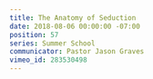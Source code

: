 ```yaml
---
title: The Anatomy of Seduction
date: 2018-08-06 00:00:00 -07:00
position: 57
series: Summer School
communicator: Pastor Jason Graves
vimeo_id: 283530498
---
```


